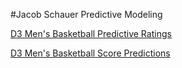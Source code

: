 #Jacob Schauer Predictive Modeling

[D3 Men's Basketball Predictive Ratings](https://jacob-schauer-20.github.io/D3Ratings.html)

[D3 Men's Basketball Score Predictions](https://jacob-schauer-20.github.io/D3Predictions.html)
